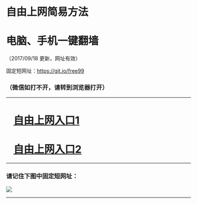 ﻿# 自由上网简易方法

# 电脑、手机一键翻墙

（2017/09/18 更新，网址有效）

固定短网址：https://git.io/free99

### （微信如打不开，请转到浏览器打开）


***





# &nbsp;&nbsp; <a href="http://ft88310790.fwq-tz1005.info/fwqtz01.html?t=091800117244 " target="_blank">自由上网入口1</a>
# &nbsp;&nbsp; <a href="http://ft2053926807.fwq-tz1006.info/fwqtz02.html?t=091800123295 " target="_blank">自由上网入口2</a>
***

### 请记住下图中固定短网址：

<img src="https://s3-us-west-2.amazonaws.com/fwq-1001/yjfq-20170905okok.png" /> 


***

